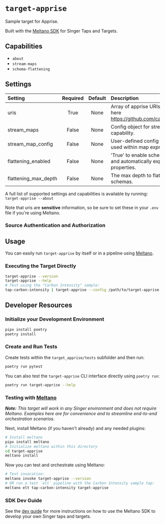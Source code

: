 # `target-apprise`

Sample target for Apprise. 

Built with the [Meltano SDK](https://sdk.meltano.com) for Singer Taps and Targets.

## Capabilities

* `about`
* `stream-maps`
* `schema-flattening`

## Settings

| Setting             | Required | Default | Description |
|:--------------------|:--------:|:-------:|:------------|
| uris                | True     | None    | Array of apprise URIs, see list here https://github.com/caronc/apprise |
| stream_maps         | False    | None    | Config object for stream maps capability. |
| stream_map_config   | False    | None    | User-defined config values to be used within map expressions. |
| flattening_enabled  | False    | None    | 'True' to enable schema flattening and automatically expand nested properties. |
| flattening_max_depth| False    | None    | The max depth to flatten schemas. |

A full list of supported settings and capabilities is available by running: `target-apprise --about`

Note that uris are **sensitive** information, so be sure to set these in your `.env` file if you're using Meltano. 


### Source Authentication and Authorization


## Usage

You can easily run `target-apprise` by itself or in a pipeline using [Meltano](https://meltano.com/).

### Executing the Target Directly

```bash
target-apprise --version
target-apprise --help
# Test using the "Carbon Intensity" sample:
tap-carbon-intensity | target-apprise --config /path/to/target-apprise-config.json
```

## Developer Resources

### Initialize your Development Environment

```bash
pipx install poetry
poetry install
```

### Create and Run Tests

Create tests within the `target_apprise/tests` subfolder and
  then run:

```bash
poetry run pytest
```

You can also test the `target-apprise` CLI interface directly using `poetry run`:

```bash
poetry run target-apprise --help
```

### Testing with [Meltano](https://meltano.com/)

_**Note:** This target will work in any Singer environment and does not require Meltano.
Examples here are for convenience and to streamline end-to-end orchestration scenarios._

Next, install Meltano (if you haven't already) and any needed plugins:

```bash
# Install meltano
pipx install meltano
# Initialize meltano within this directory
cd target-apprise
meltano install
```

Now you can test and orchestrate using Meltano:

```bash
# Test invocation:
meltano invoke target-apprise --version
# OR run a test `elt` pipeline with the Carbon Intensity sample tap:
meltano elt tap-carbon-intensity target-apprise
```

### SDK Dev Guide

See the [dev guide](https://sdk.meltano.com/en/latest/dev_guide.html) for more instructions on how to use the Meltano SDK to
develop your own Singer taps and targets.
